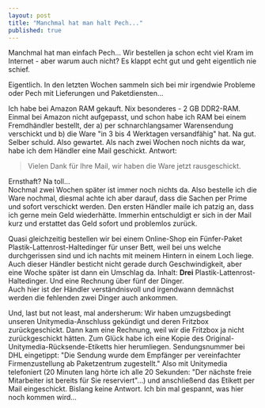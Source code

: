 ```yaml
---
layout: post
title: "Manchmal hat man halt Pech..."
published: true
---
```

Manchmal hat man einfach Pech... Wir bestellen ja schon echt viel Kram im Internet - aber warum auch nicht? Es klappt echt gut und geht eigentlich nie schief.

Eigentlich. In den letzten Wochen sammeln sich bei mir irgendwie Probleme oder Pech mit Lieferungen und Paketdiensten...
<!--more-->
Ich habe bei Amazon RAM gekauft. Nix besonderes - 2 GB DDR2-RAM. Einmal bei Amazon nicht aufgepasst, und schon habe ich RAM bei einem Fremdhändler bestellt, der a) per schnarchlangsamer Warensendung verschickt und b) die Ware "in 3 bis 4 Werktagen versandfähig" hat. Na gut. Selber schuld. Also gewartet. Als nach zwei Wochen noch nichts da war, habe ich dem Händler eine Mail geschickt. Antwort:

> Vielen Dank für Ihre Mail, wir haben die Ware jetzt rausgeschickt.

Ernsthaft? Na toll...  
Nochmal zwei Wochen später ist immer noch nichts da. Also bestelle ich die Ware nochmal, diesmal achte ich aber darauf, dass die Sachen per Prime und sofort verschickt werden. Den ersten Händler maile ich patzig an, dass ich gerne mein Geld wiederhätte. Immerhin entschuldigt er sich in der Mail kurz und erstattet das Geld sofort und problemlos zurück.

Quasi gleichzeitig bestellen wir bei einem Online-Shop ein Fünfer-Paket Plastik-Lattenrost-Haltedinger für unser Bett, weil bei uns welche durchgerissen sind und ich nachts mit meinem Hintern in einem Loch liege.  
Auch dieser Händler besticht nicht gerade durch Geschwindigkeit, aber eine Woche später ist dann ein Umschlag da. Inhalt: **Drei** Plastik-Lattenrost-Haltedinger. Und eine Rechnung über fünf der Dinger.  
Auch hier ist der Händler verständnisvoll und irgendwann demnächst werden die fehlenden zwei Dinger auch ankommen.

Und, last but not least, mal andersherum: Wir haben umzugsbedingt unseren Unitymedia-Anschluss gekündigt und deren Fritzbox zurückgeschickt. Dann kam eine Rechnung, weil wir die Fritzbox ja nicht zurückgeschickt hätten. Zum Glück habe ich eine Kopie des Original-Unitymedia-Rücksende-Etiketts hier herumliegen. Sendungsnummer bei DHL eingetippt: "Die Sendung wurde dem Empfänger per vereinfachter Firmenzustellung ab Paketzentrum zugestellt." Also mit Unitymedia telefoniert (20 Minuten lang hörte ich alle 20 Sekunden: "Der nächste freie Mitarbeiter ist bereits für Sie reserviert"...) und anschließend das Etikett per Mail eingeschickt. Bislang keine Antwort. Ich bin mal gespannt, was hier noch kommen wird...
